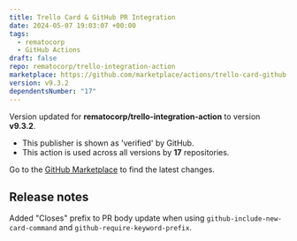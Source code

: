 ```yaml
---
title: Trello Card & GitHub PR Integration
date: 2024-05-07 19:03:07 +00:00
tags:
  - rematocorp
  - GitHub Actions
draft: false
repo: rematocorp/trello-integration-action
marketplace: https://github.com/marketplace/actions/trello-card-github-pr-integration
version: v9.3.2
dependentsNumber: "17"
---
```



Version updated for **rematocorp/trello-integration-action** to version **v9.3.2**.
- This publisher is shown as 'verified' by GitHub.
- This action is used across all versions by **17** repositories.

Go to the [GitHub Marketplace](https://github.com/marketplace/actions/trello-card-github-pr-integration) to find the latest changes.

## Release notes

Added "Closes" prefix to PR body update when using `github-include-new-card-command` and `github-require-keyword-prefix`.
